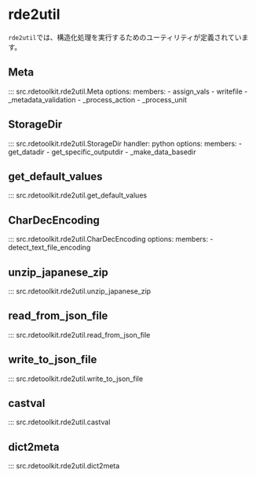 # rde2util

`rde2util`では、構造化処理を実行するためのユーティリティが定義されています。

## Meta

::: src.rdetoolkit.rde2util.Meta
    options:
        members:
            - assign_vals
            - writefile
            - _metadata_validation
            - _process_action
            - _process_unit

## StorageDir

::: src.rdetoolkit.rde2util.StorageDir
    handler: python
    options:
        members:
            - get_datadir
            - get_specific_outputdir
            - _make_data_basedir

## get_default_values

::: src.rdetoolkit.rde2util.get_default_values

## CharDecEncoding

::: src.rdetoolkit.rde2util.CharDecEncoding
    options:
        members:
            - detect_text_file_encoding

## unzip_japanese_zip

::: src.rdetoolkit.rde2util.unzip_japanese_zip

## read_from_json_file

::: src.rdetoolkit.rde2util.read_from_json_file

## write_to_json_file

::: src.rdetoolkit.rde2util.write_to_json_file

## castval

::: src.rdetoolkit.rde2util.castval

## dict2meta

::: src.rdetoolkit.rde2util.dict2meta
